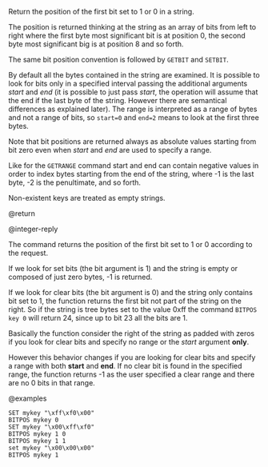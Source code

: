 Return the position of the first bit set to 1 or 0 in a string.

The position is returned thinking at the string as an array of bits from left to
right where the first byte most significant bit is at position 0, the second
byte most significant big is at position 8 and so forth.

The same bit position convention is followed by `GETBIT` and `SETBIT`.

By default all the bytes contained in the string are examined.
It is possible to look for bits only in a specified interval passing the additional arguments _start_ and _end_ (it is possible to just pass _start_, the operation will assume that the end if the last byte of the string. However there are semantical differences as explained later). The range is interpreted as a range of bytes and not a range of bits, so `start=0` and `end=2` means to look at the first three bytes.

Note that bit positions are returned always as absolute values starting from bit zero even when _start_ and _end_ are used to specify a range.

Like for the `GETRANGE` command start and end can contain negative values in
order to index bytes starting from the end of the string, where -1 is the last
byte, -2 is the penultimate, and so forth.

Non-existent keys are treated as empty strings.

@return

@integer-reply

The command returns the position of the first bit set to 1 or 0 according to the request.

If we look for set bits (the bit argument is 1) and the string is empty or composed of just zero bytes, -1 is returned.

If we look for clear bits (the bit argument is 0) and the string only contains bit set to 1, the function returns the first bit not part of the string on the right. So if the string is tree bytes set to the value 0xff the command `BITPOS key 0` will return 24, since up to bit 23 all the bits are 1.

Basically the function consider the right of the string as padded with zeros if you look for clear bits and specify no range or the _start_ argument **only**.

However this behavior changes if you are looking for clear bits and specify a range with both __start__ and __end__. If no clear bit is found in the specified range, the function returns -1 as the user specified a clear range and there are no 0 bits in that range.

@examples

```cli
SET mykey "\xff\xf0\x00"
BITPOS mykey 0
SET mykey "\x00\xff\xf0"
BITPOS mykey 1 0
BITPOS mykey 1 1
set mykey "\x00\x00\x00"
BITPOS mykey 1
```
